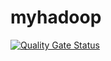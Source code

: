 # myhadoop

[![Quality Gate Status](https://sonarcloud.io/api/project_badges/measure?project=AnonymousResearcherSubmission_myhadoop&metric=alert_status)](https://sonarcloud.io/summary/new_code?id=AnonymousResearcherSubmission_myhadoop)
